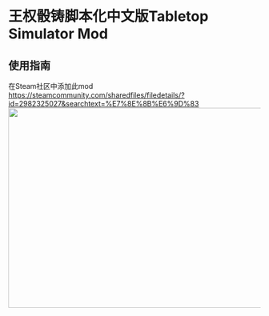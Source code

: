 # 王权骰铸脚本化中文版Tabletop Simulator Mod

## 使用指南
在Steam社区中添加此mod
https://steamcommunity.com/sharedfiles/filedetails/?id=2982325027&searchtext=%E7%8E%8B%E6%9D%83
<img src="https://github.com/Spec-DY/DiceofThrone-Tabletopsimulator-Mod/assets/125960879/e42429eb-c4e8-4fc7-ba06-04d5744303c3" width="600" height="400">

